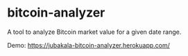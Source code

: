 # bitcoin-analyzer
A tool to analyze Bitcoin market value for a given date range.

Demo: https://jubakala-bitcoin-analyzer.herokuapp.com/
